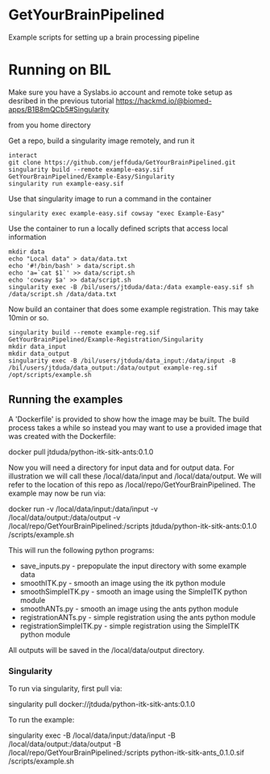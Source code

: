 # GetYourBrainPipelined
Example scripts for setting up a brain processing pipeline


# Running on BIL
Make sure you have a Syslabs.io account and remote toke setup as desribed in the previous tutorial
https://hackmd.io/@biomed-apps/B1B8mQCb5#Singularity


from you home directory

Get a repo, build a singularity image remotely, and run it
```
interact
git clone https://github.com/jeffduda/GetYourBrainPipelined.git
singularity build --remote example-easy.sif GetYourBrainPipelined/Example-Easy/Singularity
singularity run example-easy.sif
```

Use that singularity image to run a command in the container
```
singularity exec example-easy.sif cowsay "exec Example-Easy"
```

Use the container to run a locally defined scripts that access local information
```
mkdir data
echo "Local data" > data/data.txt
echo '#!/bin/bash' > data/script.sh
echo 'a=`cat $1`' >> data/script.sh
echo 'cowsay $a' >> data/script.sh
singularity exec -B /bil/users/jtduda/data:/data example-easy.sif sh /data/script.sh /data/data.txt
```

Now build an container that does some example registration. This may take 10min or so.
```
singularity build --remote example-reg.sif GetYourBrainPipelined/Example-Registration/Singularity
mkdir data_input
mkdir data_output
singularity exec -B /bil/users/jtduda/data_input:/data/input -B /bil/users/jtduda/data_output:/data/output example-reg.sif /opt/scripts/example.sh
```



## Running the examples
A 'Dockerfile' is provided to show how the image may be built. The build process takes a while so instead you may want to use a provided image that was created with the Dockerfile:

docker pull jtduda/python-itk-sitk-ants:0.1.0

Now you will need a directory for input data and for output data. For illustration we will call these /local/data/input and /local/data/output. We will refer to the location of this repo as /local/repo/GetYourBrainPipelined. The example may now be run via:

docker run -v /local/data/input:/data/input -v /local/data/output:/data/output -v /local/repo/GetYourBrainPipelined:/scripts jtduda/python-itk-sitk-ants:0.1.0 /scripts/example.sh

This will run the following python programs:
* save_inputs.py - prepopulate the input directory with some example data
* smoothITK.py - smooth an image using the itk python module
* smoothSimpleITK.py - smooth an image using the SimpleITK python module
* smoothANTs.py - smooth an image using the ants python module
* registrationANTs.py - simple registration using the ants python module
* registrationSimpleITK.py - simple registration using the SimpleITK python module

All outputs will be saved in the /local/data/output directory.

### Singularity
To run via singularity, first pull via:

singularity pull docker://jtduda/python-itk-sitk-ants:0.1.0

To run the example:

singularity exec -B /local/data/input:/data/input -B /local/data/output:/data/output -B /local/repo/GetYourBrainPipelined:/scripts python-itk-sitk-ants_0.1.0.sif /scripts/example.sh


